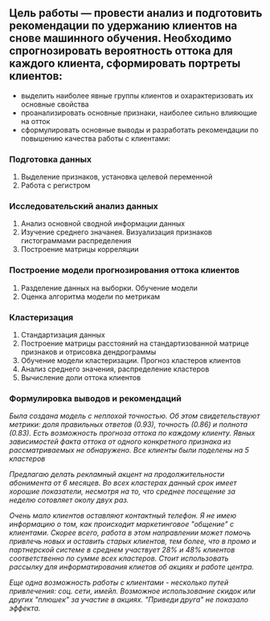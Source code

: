 ## Цель работы — провести анализ и подготовить рекомендации по удержанию клиентов на снове машинного обучения. Необходимо спрогнозировать вероятность оттока для каждого клиента, сформировать портреты клиентов:
 - выделить наиболее явные группы клиентов и охарактеризовать их основные свойства
 - проанализировать основные признаки, наиболее сильно влияющие на отток
 - сформулировать основные выводы и разработать рекомендации по повышению качества работы с клиентами:

### Подготовка данных
1) Выделение признаков, установка целевой переменной
2) Работа с регистром
### Исследовательский анализ данных
1) Анализ основной сводной информации данных
2) Изучение среднего значанея. Визуализация признаков гистограммами распределения 
3) Построение матрицы корреляции
### Построение модели прогнозирования оттока клиентов
1) Разделение данных на выборки. Обучение модели
2) Оценка алгоритма модели по метрикам
### Кластеризация
1) Стандартизация данных
2) Построение матрицы расстояний на стандартизованной матрице признаков и отрисовка дендрограммы
3) Обучение модели кластеризации. Прогноз кластеров клиентов
4) Анализ среднего значения, распределение кластеров
5) Вычисление доли оттока клиентов
### Формулировка выводов и рекомендаций
*Была создана модель с неплохой точностью. Об этом свидетельствуют метрики: доля правильных ответов (0.93), точность (0.86) и полнота (0.83). Есть возможность прогноза оттока по каждому клиенту. Явных зависимостей факта оттока от одного конкретного признака из рассматриваемых не обнаружено. Все клиенты были поделены на 5 кластеров*

*Предлагаю делать рекламный акцент на продолжительности абонимента от 6 месяцев. Во всех кластерах данный срок имеет хорошие показатели, несмотря на то, что среднее посещение за неделю сотовляет околу двух раз.*

*Очень мало клиентов оставляют контактный телефон. Я не имею информацию о том, как происходит маркетинговое "общение" с клиентами. Скорее всего, работа в этом направлении может помочь привлечь новых и оставить старых клиентов, тем более, что в промо и партнерской системе в среднем участвует 28% и 48% клиентов соответственно по сумме всех кластеров. Стоит использовать рассылку для информатирования клиетов об акциях и работе центра.*

*Еще одна возможность работы с клиентами - несколько путей привлечения: соц. сети, имейл. Возможное использование скидок или других "плюшек" за участие в акциях. "Приведи друга" не показало эффекта.*
